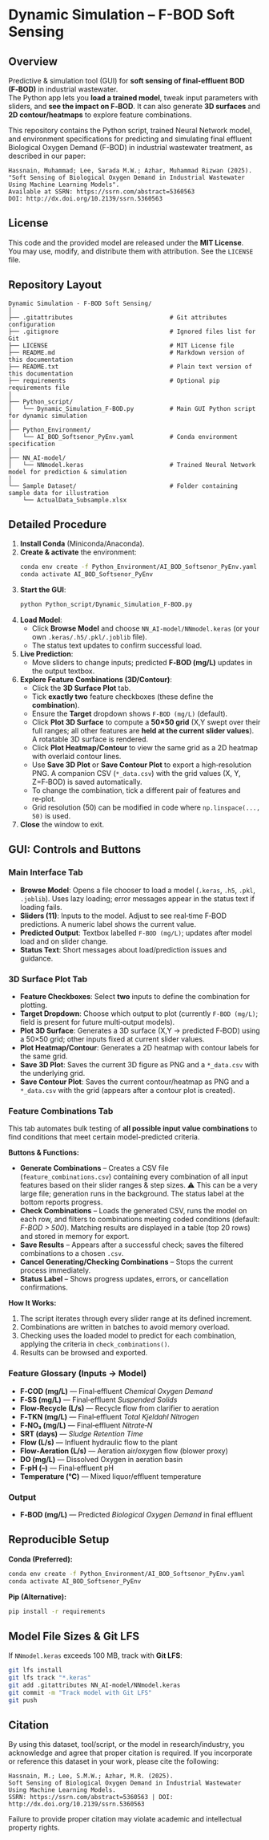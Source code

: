 
# Dynamic Simulation – F-BOD Soft Sensing

## Overview

Predictive & simulation tool (GUI) for **soft sensing of final-effluent BOD (F‑BOD)** in industrial wastewater.  
The Python app lets you **load a trained model**, tweak input parameters with sliders, and **see the impact on F‑BOD**. It can also generate **3D surfaces** and **2D contour/heatmaps** to explore feature combinations.

This repository contains the Python script, trained Neural Network model, and environment specifications for predicting and simulating final effluent Biological Oxygen Demand (F-BOD) in industrial wastewater treatment, as described in our paper:

    Hassnain, Muhammad; Lee, Sarada M.W.; Azhar, Muhammad Rizwan (2025).  
    "Soft Sensing of Biological Oxygen Demand in Industrial Wastewater Using Machine Learning Models".  
    Available at SSRN: https://ssrn.com/abstract=5360563  
    DOI: http://dx.doi.org/10.2139/ssrn.5360563  

## License

This code and the provided model are released under the **MIT License**.  
You may use, modify, and distribute them with attribution. See the `LICENSE` file.

## Repository Layout

```
Dynamic Simulation - F-BOD Soft Sensing/
│
├── .gitattributes                           # Git attributes configuration
├── .gitignore                               # Ignored files list for Git
├── LICENSE                                  # MIT License file
├── README.md                                # Markdown version of this documentation
├── README.txt                               # Plain text version of this documentation
├── requirements                             # Optional pip requirements file
│
├── Python_script/
│   └── Dynamic_Simulation_F-BOD.py          # Main GUI Python script for dynamic simulation
│
├── Python_Environment/
│   └── AI_BOD_Softsenor_PyEnv.yaml          # Conda environment specification
│
├── NN_AI-model/
│   └── NNmodel.keras                        # Trained Neural Network model for prediction & simulation
│
└── Sample Dataset/                          # Folder containing sample data for illustration
    └── ActualData_Subsample.xlsx
```

## Detailed Procedure

1) **Install Conda** (Miniconda/Anaconda).
2) **Create & activate** the environment:
   ```bash
   conda env create -f Python_Environment/AI_BOD_Softsenor_PyEnv.yaml
   conda activate AI_BOD_Softsenor_PyEnv
   ```
3) **Start the GUI**:
   ```bash
   python Python_script/Dynamic_Simulation_F-BOD.py
   ```
4) **Load Model**:
   - Click **Browse Model** and choose `NN_AI-model/NNmodel.keras` (or your own `.keras/.h5/.pkl/.joblib` file).
   - The status text updates to confirm successful load.
5) **Live Prediction**:
   - Move sliders to change inputs; predicted **F‑BOD (mg/L)** updates in the output textbox.
6) **Explore Feature Combinations (3D/Contour)**:
   - Click the **3D Surface Plot** tab.
   - Tick **exactly two** feature checkboxes (these define the **combination**).
   - Ensure the **Target** dropdown shows `F‑BOD (mg/L)` (default).
   - Click **Plot 3D Surface** to compute a **50×50 grid** (X,Y swept over their full ranges; all other features are **held at the current slider values**). A rotatable 3D surface is rendered.
   - Click **Plot Heatmap/Contour** to view the same grid as a 2D heatmap with overlaid contour lines.
   - Use **Save 3D Plot** or **Save Contour Plot** to export a high‑resolution PNG. A companion CSV (`*_data.csv`) with the grid values (X, Y, Z=F‑BOD) is saved automatically.
   - To change the combination, tick a different pair of features and re‑plot.
   - Grid resolution (50) can be modified in code where `np.linspace(..., 50)` is used.
7) **Close** the window to exit.

## GUI: Controls and Buttons

### Main Interface Tab
- **Browse Model**: Opens a file chooser to load a model (`.keras`, `.h5`, `.pkl`, `.joblib`). Uses lazy loading; error messages appear in the status text if loading fails.
- **Sliders (11)**: Inputs to the model. Adjust to see real‑time F‑BOD predictions. A numeric label shows the current value.
- **Predicted Output**: Textbox labelled `F‑BOD (mg/L)`; updates after model load and on slider change.
- **Status Text**: Short messages about load/prediction issues and guidance.

### 3D Surface Plot Tab
- **Feature Checkboxes**: Select **two** inputs to define the combination for plotting.
- **Target Dropdown**: Choose which output to plot (currently `F‑BOD (mg/L)`; field is present for future multi‑output models).
- **Plot 3D Surface**: Generates a 3D surface (X,Y → predicted F‑BOD) using a 50×50 grid; other inputs fixed at current slider values.
- **Plot Heatmap/Contour**: Generates a 2D heatmap with contour labels for the same grid.
- **Save 3D Plot**: Saves the current 3D figure as PNG and a `*_data.csv` with the underlying grid.
- **Save Contour Plot**: Saves the current contour/heatmap as PNG and a `*_data.csv` with the grid (appears after a contour plot is created).

### Feature Combinations Tab
This tab automates bulk testing of **all possible input value combinations** to find conditions that meet certain model-predicted criteria.

**Buttons & Functions:**
- **Generate Combinations** – Creates a CSV file (`feature_combinations.csv`) containing every combination of all input features based on their slider ranges & step sizes.
  ⚠ This can be a very large file; generation runs in the background. The status label at the bottom reports progress.
- **Check Combinations** – Loads the generated CSV, runs the model on each row, and filters to combinations meeting coded conditions (default: *F-BOD > 500*).
  Matching results are displayed in a table (top 20 rows) and stored in memory for export.
- **Save Results** – Appears after a successful check; saves the filtered combinations to a chosen `.csv`.
- **Cancel Generating/Checking Combinations** – Stops the current process immediately.
- **Status Label** – Shows progress updates, errors, or cancellation confirmations.

**How It Works:**
1. The script iterates through every slider range at its defined increment.
2. Combinations are written in batches to avoid memory overload.
3. Checking uses the loaded model to predict for each combination, applying the criteria in `check_combinations()`.
4. Results can be browsed and exported.

### Feature Glossary (Inputs → Model)
- **F‑COD (mg/L)** — Final‑effluent *Chemical Oxygen Demand*  
- **F‑SS (mg/L)** — Final‑effluent *Suspended Solids*  
- **Flow‑Recycle (L/s)** — Recycle flow from clarifier to aeration  
- **F‑TKN (mg/L)** — Final‑effluent *Total Kjeldahl Nitrogen*  
- **F‑NO₃ (mg/L)** — Final‑effluent *Nitrate‑N*  
- **SRT (days)** — *Sludge Retention Time*  
- **Flow (L/s)** — Influent hydraulic flow to the plant  
- **Flow‑Aeration (L/s)** — Aeration air/oxygen flow (blower proxy)  
- **DO (mg/L)** — Dissolved Oxygen in aeration basin  
- **F‑pH (–)** — Final‑effluent pH  
- **Temperature (°C)** — Mixed liquor/effluent temperature

### Output
- **F‑BOD (mg/L)** — Predicted *Biological Oxygen Demand* in final effluent

## Reproducible Setup

**Conda (Preferred):**  
```bash
conda env create -f Python_Environment/AI_BOD_Softsenor_PyEnv.yaml
conda activate AI_BOD_Softsenor_PyEnv
```

**Pip (Alternative):**  
```bash
pip install -r requirements
```

## Model File Sizes & Git LFS

If `NNmodel.keras` exceeds 100 MB, track with **Git LFS**:
```bash
git lfs install
git lfs track "*.keras"
git add .gitattributes NN_AI-model/NNmodel.keras
git commit -m "Track model with Git LFS"
git push
```

## Citation

By using this dataset, tool/script, or the model in research/industry, you acknowledge and agree that proper citation is required. If you incorporate or reference this dataset in your work, please cite the following:

    Hassnain, M.; Lee, S.M.W.; Azhar, M.R. (2025).  
    Soft Sensing of Biological Oxygen Demand in Industrial Wastewater Using Machine Learning Models.  
    SSRN: https://ssrn.com/abstract=5360563 | DOI: http://dx.doi.org/10.2139/ssrn.5360563  

Failure to provide proper citation may violate academic and intellectual property rights.
